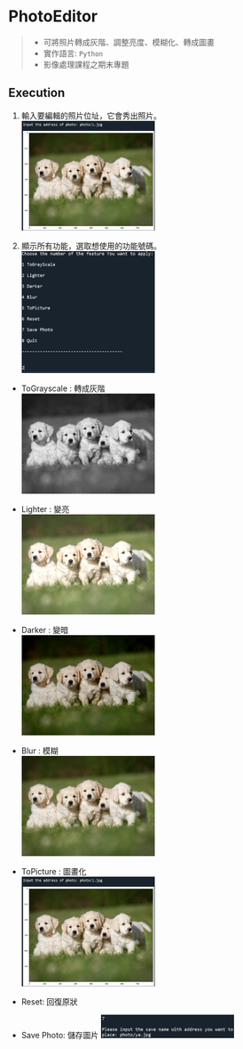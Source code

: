 # PhotoEditor
> - 可將照片轉成灰階、調整亮度、模糊化、轉成圖畫 <br>
> - 實作語言: `Python`
> - 影像處理課程之期末專題
## Execution
1. 輸入要編輯的照片位址，它會秀出照片。<br>
<img src="photo/input.PNG" alt="Cover" width="50%"/> <br>

2. 顯示所有功能，選取想使用的功能號碼。<br>
<img src="photo/feature.PNG" alt="Cover" width="50%"/> <br>

- ToGrayscale : 轉成灰階<br>
<img src="photo/gray.jpg" alt="Cover" width="50%"/> <br>

- Lighter : 變亮<br>
<img src="photo/light.jpg" alt="Cover" width="50%"/> <br>

- Darker : 變暗<br>
<img src="photo/dark.jpg" alt="Cover" width="50%"/> <br>

- Blur : 模糊<br>
<img src="photo/blur.jpg" alt="Cover" width="50%"/> <br>

- ToPicture : 圖畫化<br>
<img src="photo/input.PNG" alt="Cover" width="50%"/> <br>

- Reset: 回復原狀<br>


- Save Photo: 儲存圖片
<img src="photo/save1.PNG" alt="Cover" width="50%"/> <br>
